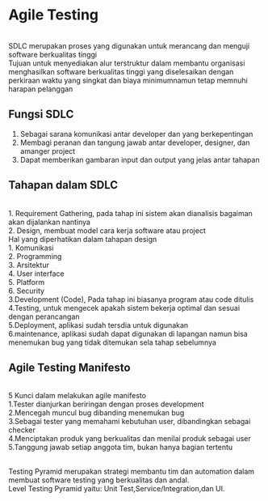 # Agile Testing

<br/>SDLC merupakan proses yang digunakan untuk merancang dan menguji software berkualitas tinggi
<br/>Tujuan untuk menyediakan alur terstruktur dalam membantu organisasi menghasilkan software berkualitas tinggi yang diselesaikan dengan perkiraan waktu yang singkat dan biaya minimumnamun tetap memnuhi harapan pelanggan

## Fungsi SDLC
1. Sebagai sarana komunikasi antar developer dan yang berkepentingan
2. Membagi peranan dan tangung jawab antar developer, designer, dan amanger project
3. Dapat memberikan gambaran input dan output yang jelas antar tahapan

## Tahapan dalam SDLC
<br/>1. Requirement Gathering, pada tahap ini sistem akan dianalisis bagaiman akan dijalankan nantinya
<br/>2. Design, membuat model  cara kerja software atau project
	<br/>Hal yang diperhatikan dalam tahapan design
	<br/>1. Komunikasi 
	<br/>2. Programming
	<br/>3. Arsitektur
	<br/>4. User interface
	<br/>5. Platform
	<br/>6. Security
<br/>3.Development (Code), Pada tahap ini biasanya program atau code ditulis
<br/>4.Testing, untuk mengecek apakah sistem bekerja optimal dan sesuai dengan perancangan
<br/>5.Deployment, aplikasi sudah tersdia untuk digunakan
<br/>6.maintenance, aplikasi sudah dapat digunakan di lapangan namun bisa menemukan bug yang tidak ditemukan sela tahap sebelumnya

## Agile Testing Manifesto
<br/>5 Kunci dalam melakukan agile manifesto
<br/>1.Tester dianjurkan beriringan dengan proses development
<br/>2.Mencegah muncul bug dibanding menemukan bug
<br/>3.Sebagai tester yang memahami kebutuhan user, dibandingkan sebagai checker
<br/>4.Menciptakan produk yang berkualitas dan menilai produk sebagai user
<br/>5.Tanggung jawab setiap anggota tim, bukan hanya bagian tertentu

<br/>Testing Pyramid merupakan strategi membantu tim dan automation dalam membuat software testing yang berkualitas dan andal.
<br/>Level Testing Pyramid yaitu: Unit Test,Service/Integration,dan UI.
